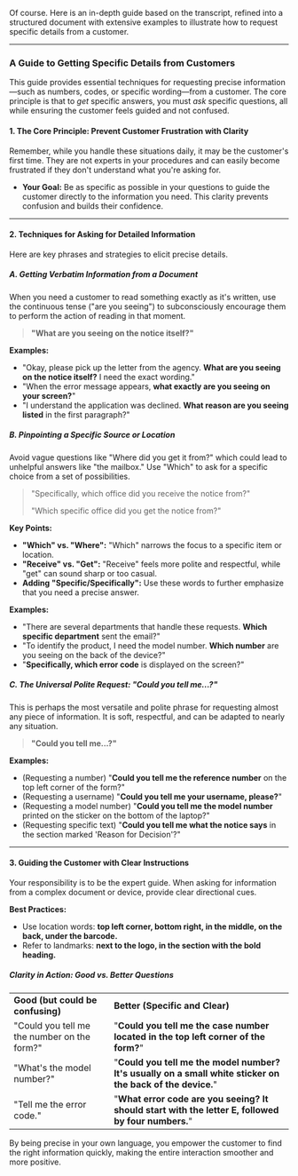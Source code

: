 Of course. Here is an in-depth guide based on the transcript, refined into a structured document with extensive examples to illustrate how to request specific details from a customer.

---

### **A Guide to Getting Specific Details from Customers**

This guide provides essential techniques for requesting precise information—such as numbers, codes, or specific wording—from a customer. The core principle is that to _get_ specific answers, you must _ask_ specific questions, all while ensuring the customer feels guided and not confused.

#### **1. The Core Principle: Prevent Customer Frustration with Clarity**

Remember, while you handle these situations daily, it may be the customer's first time. They are not experts in your procedures and can easily become frustrated if they don't understand what you're asking for.

- **Your Goal:** Be as specific as possible in your questions to guide the customer directly to the information you need. This clarity prevents confusion and builds their confidence.

---

#### **2. Techniques for Asking for Detailed Information**

Here are key phrases and strategies to elicit precise details.

##### **A. Getting Verbatim Information from a Document**

When you need a customer to read something exactly as it's written, use the continuous tense ("are you seeing") to subconsciously encourage them to perform the action of reading in that moment.

> **"What are you seeing on the notice itself?"**

**Examples:**

- "Okay, please pick up the letter from the agency. **What are you seeing on the notice itself?** I need the exact wording."
- "When the error message appears, **what exactly are you seeing on your screen?**"
- "I understand the application was declined. **What reason are you seeing listed** in the first paragraph?"

##### **B. Pinpointing a Specific Source or Location**

Avoid vague questions like "Where did you get it from?" which could lead to unhelpful answers like "the mailbox." Use "Which" to ask for a specific choice from a set of possibilities.

> "Specifically, which office did you receive the notice from?"
> 
> "Which specific office did you get the notice from?"

**Key Points:**

- **"Which" vs. "Where":** "Which" narrows the focus to a specific item or location.
- **"Receive" vs. "Get":** "Receive" feels more polite and respectful, while "get" can sound sharp or too casual.
- **Adding "Specific/Specifically":** Use these words to further emphasize that you need a precise answer.

**Examples:**

- "There are several departments that handle these requests. **Which specific department** sent the email?"
- "To identify the product, I need the model number. **Which number** are you seeing on the back of the device?"
- "**Specifically, which error code** is displayed on the screen?"

##### **C. The Universal Polite Request: "Could you tell me...?"**

This is perhaps the most versatile and polite phrase for requesting almost any piece of information. It is soft, respectful, and can be adapted to nearly any situation.

> **"Could you tell me...?"**

**Examples:**

- (Requesting a number) "**Could you tell me the reference number** on the top left corner of the form?"
- (Requesting a username) "**Could you tell me your username, please?**"
- (Requesting a model number) "**Could you tell me the model number** printed on the sticker on the bottom of the laptop?"
- (Requesting specific text) "**Could you tell me what the notice says** in the section marked 'Reason for Decision'?"

---

#### **3. Guiding the Customer with Clear Instructions**

Your responsibility is to be the expert guide. When asking for information from a complex document or device, provide clear directional cues.

**Best Practices:**

- Use location words: **top left corner, bottom right, in the middle, on the back, under the barcode.**
- Refer to landmarks: **next to the logo, in the section with the bold heading.**

##### **Clarity in Action: Good vs. Better Questions**

|   |   |
|---|---|
|**Good (but could be confusing)**|**Better (Specific and Clear)**|
|"Could you tell me the number on the form?"|"**Could you tell me the case number located in the top left corner of the form?**"|
|"What's the model number?"|"**Could you tell me the model number? It's usually on a small white sticker on the back of the device.**"|
|"Tell me the error code."|"**What error code are you seeing? It should start with the letter E, followed by four numbers.**"|

By being precise in your own language, you empower the customer to find the right information quickly, making the entire interaction smoother and more positive.